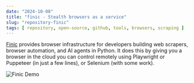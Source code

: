 ```yaml
---
date: "2024-10-08"
title: "finic - Stealth browsers as a service"
slug: "repository-finic"
tags: [ repository, open-source, github, tools, browsers, scraping ]
---
```




[Finic][1] provides browser infrastructure for developers building web scrapers, browser automation, and AI agents in Python. It does this by giving you a browser in the cloud you can control remotely using Playwright or Puppeteer (in just a few lines), or Selenium (with some work).

![Finic Demo][2]



   [1]: https://github.com/finic-ai/finic
   [2]: https://framerusercontent.com/images/UmdgODflb87YzYYm3NYvSlKtwU.gif
